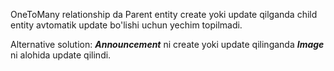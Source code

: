 OneToMany relationship da Parent entity create yoki update qilganda
child entity avtomatik update bo'lishi uchun yechim topilmadi.

Alternative solution:
_**Announcement**_ ni create yoki update qilinganda
_**Image**_ ni alohida update qilindi.